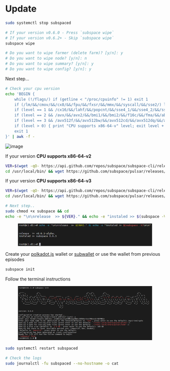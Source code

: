 # Update

```bash
sudo systemctl stop subspaced
```

```bash
# If your version v0.6.0 - Press `subspace wipe`
# If your version v0.6.2+ - Skip `subspace wipe`
subspace wipe
```

```bash
# Do you want to wipe farmer (delete farm)? [y/n]: y
# Do you want to wipe node? [y/n]: n
# Do you want to wipe summary? [y/n]: y
# Do you want to wipe config? [y/n]: y
```

Next step...

```bash
# Check your cpu version
echo 'BEGIN {
    while (!/flags/) if (getline < "/proc/cpuinfo" != 1) exit 1
    if (/lm/&&/cmov/&&/cx8/&&/fpu/&&/fxsr/&&/mmx/&&/syscall/&&/sse2/) level = 1
    if (level == 1 && /cx16/&&/lahf/&&/popcnt/&&/sse4_1/&&/sse4_2/&&/ssse3/) level = 2
    if (level == 2 && /avx/&&/avx2/&&/bmi1/&&/bmi2/&&/f16c/&&/fma/&&/abm/&&/movbe/&&/xsave/) level = 3
    if (level == 3 && /avx512f/&&/avx512bw/&&/avx512cd/&&/avx512dq/&&/avx512vl/) level = 4
    if (level > 0) { print "CPU supports x86-64-v" level; exit level + 1 }
    exit 1
}' | awk -f -
```

![image](https://user-images.githubusercontent.com/79005788/228566773-da28066a-469c-4f3c-967e-ded42a19cc43.png)

If your version **CPU supports x86-64-v2**

```bash
VER=$(wget -qO- https://api.github.com/repos/subspace/subspace-cli/releases | jq '.[] | select(.prerelease==false) | select(.draft==false) | .html_url' | grep -Eo "v[0-9]+\.[0-9]+\.[0-9]+.*$" | sed 's/.$//' | head -n 1) && \
cd /usr/local/bin/ && wget https://github.com/subspace/pulsar/releases/download/${VER}/pulsar-ubuntu-x86_64-v2-${VER} -qO subspace
```

If your version **CPU supports x86-64-v3**

```bash
VER=$(wget -qO- https://api.github.com/repos/subspace/subspace-cli/releases | jq '.[] | select(.prerelease==false) | select(.draft==false) | .html_url' | grep -Eo "v[0-9]+\.[0-9]+\.[0-9]+.*$" | sed 's/.$//' | head -n 1) && \
cd /usr/local/bin/ && wget https://github.com/subspace/pulsar/releases/download/${VER}/pulsar-ubuntu-x86_64-skylake-${VER} -qO subspace
```

```bash
# Next step..
sudo chmod +x subspace && cd
echo -e "\n\nrelease  >> ${VER}." && echo -e "instaled >> $(subspace -V)\n\n"
```

<figure><img src="../../.gitbook/assets/image (1) (1).png" alt=""><figcaption></figcaption></figure>

Create your [polkadot.js](https://polkadot.js.org/apps/?rpc=wss%3A%2F%2Feu-0.gemini-3c.subspace.network%2Fws#/accounts) wallet or [subwallet](https://www.subwallet.app/) or use the wallet from previous episodes

```bash
subspace init
```

Follow the terminal instructions

<figure><img src="../../.gitbook/assets/image (1).png" alt=""><figcaption></figcaption></figure>

```bash
sudo systemctl restart subspaced
```

```bash
# Check the logs
sudo journalctl -fu subspaced --no-hostname -o cat
```

